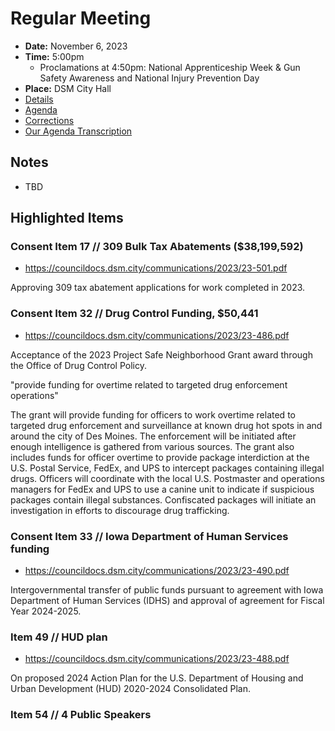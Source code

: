 # Regular Meeting

- **Date:** November 6, 2023
- **Time:** 5:00pm
    - Proclamations at 4:50pm: National Apprenticeship Week & Gun Safety Awareness and National Injury Prevention Day 
- **Place:** DSM City Hall
- [Details](https://www.dsm.city/citycouncil_detail_T60_R2523.php)
- [Agenda](https://councildocs.dsm.city/agendas/ag20231106.pdf)
- [Corrections](https://councildocs.dsm.city/corrections/20231106%20CAP.pdf)
- [Our Agenda Transcription](#/view/agenda~2023~transcription~11-06_RM)

## Notes

- TBD

## Highlighted Items

### Consent Item 17 // 309 Bulk Tax Abatements ($38,199,592)

- https://councildocs.dsm.city/communications/2023/23-501.pdf

Approving 309 tax abatement applications for work completed in 2023.

### Consent Item 32 // Drug Control Funding, $50,441

- https://councildocs.dsm.city/communications/2023/23-486.pdf

Acceptance of the 2023 Project Safe Neighborhood Grant award through the Office of Drug Control Policy. 

"provide funding for overtime related to targeted drug enforcement operations"

The grant will provide funding for officers to work overtime related to targeted drug enforcement and
surveillance at known drug hot spots in and around the city of Des Moines. The enforcement will be
initiated after enough intelligence is gathered from various sources. The grant also includes funds for
officer overtime to provide package interdiction at the U.S. Postal Service, FedEx, and UPS to
intercept packages containing illegal drugs. Officers will coordinate with the local U.S. Postmaster and
operations managers for FedEx and UPS to use a canine unit to indicate if suspicious packages contain
illegal substances. Confiscated packages will initiate an investigation in efforts to discourage drug
trafficking.

### Consent Item 33 // Iowa Department of Human Services funding

- https://councildocs.dsm.city/communications/2023/23-490.pdf

Intergovernmental transfer of public funds pursuant to agreement with Iowa Department of Human Services (IDHS) and approval of agreement for Fiscal Year 2024-2025. 

### Item 49 // HUD plan

- https://councildocs.dsm.city/communications/2023/23-488.pdf

On proposed 2024 Action Plan for the U.S. Department of Housing and Urban Development (HUD) 2020-2024 Consolidated Plan. 

### Item 54 // 4 Public Speakers
